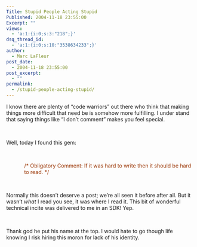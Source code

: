 ```yaml
---
Title: Stupid People Acting Stupid
Published: 2004-11-18 23:55:00
Excerpt: ""
views:
  - 'a:1:{i:0;s:3:"218";}'
dsq_thread_id:
  - 'a:1:{i:0;s:10:"3538634233";}'
author:
  - Marc LaFleur
post_date:
  - 2004-11-18 23:55:00
post_excerpt:
  - ""
permalink:
  - /stupid-people-acting-stupid/
---
```

<div class="Section1"> <p class="MsoNormal">I know there are plenty of &ldquo;code warriors&rdquo; out there who think that making things more difficult that need be is somehow more fulfilling. I under stand that saying things like &ldquo;I don&rsquo;t comment&rdquo; makes you feel special.</p> <p class="MsoNormal">&nbsp;</p> <p class="MsoNormal">Well, today I found this gem:</p> <p class="MsoNormal">&nbsp;</p> <p class="MsoNormal" style='margin-left:.5in'><font color="#993300"><span style=';color:#993300'>/* Obligatory Comment: If it was hard to write then it should be hard to read. */</span></font></p> <p class="MsoNormal">&nbsp;</p> <p class="MsoNormal">Normally this doesn&rsquo;t deserve a post; we&rsquo;re all seen it before after all. But it wasn&rsquo;t <i><span style='font-style:italic'>what</span></i> I read you see, it was where I read it. This bit of wonderful technical incite was delivered to me in an SDK! Yep.</p> <p class="MsoNormal">&nbsp;</p> <p class="MsoNormal">Thank god he put his name at the top. I would hate to go though life knowing I risk hiring this moron for lack of his identity.</p></div>